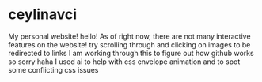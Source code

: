 # ceylinavci
My personal website!
hello!
As of right now, there are not many interactive features on the website! try scrolling through and clicking on images to be 
redirected to links 
I am working through this to figure out how github works so sorry haha 
I used ai to help with css envelope animation and to spot some conflicting css issues
